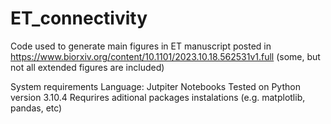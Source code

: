 # ET_connectivity
Code used to generate main figures in ET manuscript posted in https://www.biorxiv.org/content/10.1101/2023.10.18.562531v1.full
(some, but not all extended figures are included)

System requirements
Language: Jutpiter Notebooks
Tested on Python version 3.10.4 
Requrires aditional packages instalations (e.g. matplotlib, pandas, etc)


